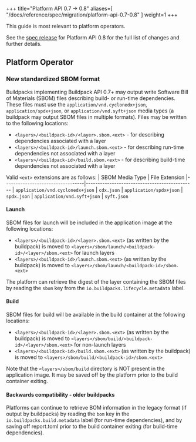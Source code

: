 
+++
title="Platform API 0.7 -> 0.8"
aliases=[
  "/docs/reference/spec/migration/platform-api-0.7-0.8"
]
weight=1
+++

<!--more-->

This guide is most relevant to platform operators.

See the [spec release](https://github.com/buildpacks/spec/releases/tag/platform%2Fv0.8) for Platform API 0.8 for the full list of changes and further details.

## Platform Operator

### New standardized SBOM format

Buildpacks implementing Buildpack API 0.7+ may output write Software Bill of Materials (SBOM) files describing build- or run-time dependencies. These files must use the `application/vnd.cyclonedx+json`, `application/spdx+json`, or `application/vnd.syft+json` media types (a buildpack may output SBOM files in multiple formats). Files may be written to the following locations:
                                                      
* `<layers>/<buildpack-id>/<layer>.sbom.<ext>` - for describing dependencies associated with a layer
* `<layers>/<buildpack-id>/launch.sbom.<ext>` - for describing run-time dependencies not associated with a layer
* `<layers>/<buildpack-id>/build.sbom.<ext>` - for describing build-time dependencies not associated with a layer

Valid `<ext>` extensions are as follows:
 | SBOM Media Type                  | File Extension
 |----------------------------------|----------------------------------------------
 | `application/vnd.cyclonedx+json` | `cdx.json`
 | `application/spdx+json`          | `spdx.json`
 | `application/vnd.syft+json`      | `syft.json`

#### Launch
 
SBOM files for launch will be included in the application image at the following locations:

* `<layers>/<buildpack-id>/<layer>.sbom.<ext>` (as written by the buildpack) is moved to `<layers>/sbom/launch/<buildpack-id>/<layer>/sbom.<ext>` for launch layers
* `<layers>/<buildpack-id>/launch.sbom.<ext>` (as written by the buildpack) is moved to `<layers>/sbom/launch/<buildpack-id>/sbom.<ext>`

The platform can retrieve the digest of the layer containing the SBOM files by reading the `sbom` key from the `io.buildpacks.lifecycle.metadata` label.

#### Build

SBOM files for build will be available in the build container at the following locations:

* `<layers>/<buildpack-id>/<layer>.sbom.<ext>` (as written by the buildpack) is moved to `<layers>/sbom/build/<buildpack-id>/<layer>/sbom.<ext>` for non-launch layers
* `<layers>/<buildpack-id>/build.sbom.<ext>` (as written by the buildpack) is moved to `<layers>/sbom/build/<buildpack-id>/sbom.<ext>`

Note that the `<layers>/sbom/build` directory is NOT present in the application image. It may be saved off by the platform prior to the build container exiting.

#### Backwards compatibility - older buildpacks

Platforms can continue to retrieve BOM information in the legacy format (if output by buildpacks) by reading the `bom` key in the `io.buildpacks.build.metadata` label (for run-time dependencies), and by saving off report.toml prior to the build container exiting (for build-time dependencies).
